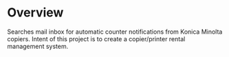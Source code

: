 Overview
=====================
Searches mail inbox for automatic counter notifications from Konica Minolta copiers. Intent of this project is to create a copier/printer rental management
system.
